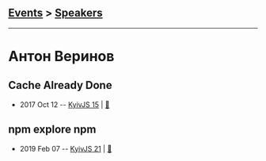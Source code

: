## [Events](../README.md) > [Speakers](../speakers.md)
---

# Антон Веринов

## Cache Already Done
- 2017 Oct 12 -- [KyivJS 15](https://www.youtube.com/watch?v=rv-5FtJxNic)  | [:notebook:](http://anton.codes/talks/cache/)  
## npm explore npm
- 2019 Feb 07 -- [KyivJS 21](https://www.youtube.com/watch?v=RRAQXLaBCEk)  | [:notebook:](https://drive.google.com/file/d/1Jgej6L44BeaOofCqr5Kwr7kLxivrQDjk/view)  
